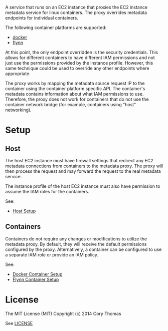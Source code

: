 A service that runs on an EC2 instance that proxies the EC2 instance metadata service
for linux containers. The proxy overrides metadata endpoints for individual
containers.

The following container platforms are supported:

* [docker](https://www.docker.com)
* [flynn](https://flynn.io)

At this point, the only endpoint overridden is the security credentials. This allows
for different containers to have different IAM permissions and not just use the permissions
provided by the instance profile. However, this same technique could be used to override
any other endpoints where appropriate.

The proxy works by mapping the metadata source request IP to the container using the container
platform specific API. The container's metadata contains information about what IAM permissions
to use. Therefore, the proxy does not work for containers that do not use the container
network bridge (for example, containers using "host" networking).

# Setup

## Host

The host EC2 instance must have firewall settings that redirect any EC2 metadata connections
from containers to the metadata proxy. The proxy will then process the request and
may forward the request to the real metadata service.

The instance profile of the host EC2 instance must also have permission to assume the IAM roles
for the containers.

See:

* [Host Setup](docs/host-setup.md)

## Containers

Containers do not require any changes or modifications to utilize the metadata proxy. By
default, they will receive the default permissions configured by the proxy. Alternatively,
a container can be configured to use a separate IAM role or provide an IAM policy.

See:

* [Docker Container Setup](docs/docker-container-setup.md)
* [Flynn Container Setup](docs/flynn-container-setup.md)

# License

The MIT License (MIT)
Copyright (c) 2014 Cory Thomas

See [LICENSE](LICENSE)
